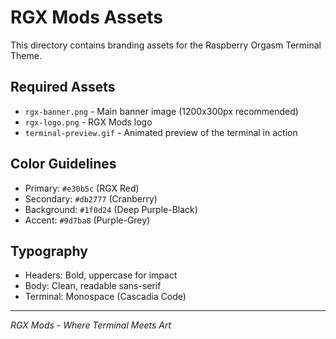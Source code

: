 # RGX Mods Assets

This directory contains branding assets for the Raspberry Orgasm Terminal Theme.

## Required Assets

- `rgx-banner.png` - Main banner image (1200x300px recommended)
- `rgx-logo.png` - RGX Mods logo
- `terminal-preview.gif` - Animated preview of the terminal in action

## Color Guidelines

- Primary: `#e30b5c` (RGX Red)
- Secondary: `#db2777` (Cranberry)
- Background: `#1f0d24` (Deep Purple-Black)
- Accent: `#9d7ba8` (Purple-Grey)

## Typography

- Headers: Bold, uppercase for impact
- Body: Clean, readable sans-serif
- Terminal: Monospace (Cascadia Code)

---

*RGX Mods - Where Terminal Meets Art*